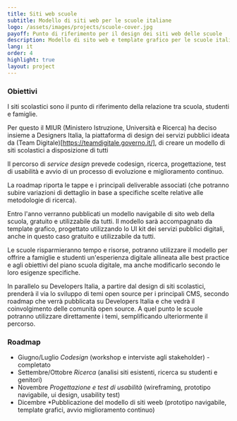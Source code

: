```yaml
---
title: Siti web scuole
subtitle: Modello di siti web per le scuole italiane
logo: /assets/images/projects/scuole-cover.jpg
payoff: Punto di riferimento per il design dei siti web delle scuole
description: Modello di sito web e template grafico per le scuole italiane creato dal MIUR, gratis e a disposizione di tutti
lang: it
order: 4
highlight: true
layout: project
---
```


### Obiettivi

I siti scolastici sono il punto di riferimento della relazione tra scuola, studenti e famiglie. 

Per questo il MIUR (Ministero Istruzione, Università e Ricerca) ha deciso insieme a Designers Italia, la piattaforma di design dei servizi pubblici ideata da (Team Digitale)[https://teamdigitale.governo.it/], di creare un modello di siti scolastici a disposizione di tutti

Il percorso di *service design* prevede codesign, ricerca, progettazione, test di usabilità e avvio di un processo di evoluzione e miglioramento continuo.

La roadmap riporta le tappe e i principali deliverable associati (che potranno subire variazioni di dettaglio in base a specifiche scelte relative alle metodologie di ricerca).

Entro l'anno verranno pubblicati un modello navigabile di sito web della scuola, gratuito e utilizzabile da tutti. Il modello sarà accompagnato da template grafico, progettato utilizzando lo UI kit dei servizi pubblici digitali, anche in questo caso gratuito e utilizzabile da tutti.

Le scuole risparmieranno tempo e risorse, potranno utilizzare il modello per offrire a famiglie e studenti un'esperienza digitale allineata alle best practice e agli obiettivi del piano scuola digitale, ma anche modificarlo secondo le loro esigenze specifiche.

In parallelo su Developers Italia, a partire dal design di siti scolastici, prenderà il via lo sviluppo di temi open source per i principali CMS, secondo roadmap che verrà pubblicata su Developers Italia e che vedrà il coinvolgimento delle comunità open source. A quel punto le scuole potranno utilizzare direttamente i temi, semplificando ulteriormente il percorso. 

### Roadmap

- Giugno/Luglio *Codesign* (workshop e interviste agli stakeholder) - completato
- Settembre/Ottobre *Ricerca* (analisi siti esistenti, ricerca su studenti e genitori)
- Novembre *Progettazione e test di usabilità* (wireframing, prototipo navigabile, ui design, usability test)
- Dicembre *Pubblicazione del modello di siti weeb (prototipo navigabile, template grafici, avvio miglioramento continuo)
